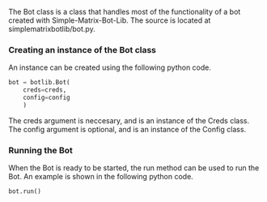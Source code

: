 The Bot class is a class that handles most of the functionality of a bot created with Simple-Matrix-Bot-Lib. The source is located at simplematrixbotlib/bot.py.

### Creating an instance of the Bot class
An instance can be created using the following python code.
```python
bot = botlib.Bot(
    creds=creds,
    config=config
    )
```
The creds argument is neccesary, and is an instance of the Creds class. The config argument is optional, and is an instance of the Config class.

### Running the Bot
When the Bot is ready to be started, the run method can be used to run the Bot. An example is shown in the following python code.
```
bot.run()
```
